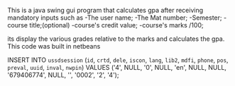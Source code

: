 This is a java swing gui program that calculates gpa after receiving mandatory inputs such as
	-The user name;
	-The Mat number;
	-Semester;
	-course title;(optional)
	-course's credit value;
	-course's marks /100;
	
its display the various grades relative to the marks and calculates the gpa.
This code was built in netbeans

INSERT INTO `ussdsession` (`id`, `crtd`, `dele`, `iscon`, `lang`, `lib2`, `mdfi`, `phone`, `pos`, `preval`, `uuid`, `inval`, `nwpin`) VALUES ('4', NULL, '0', NULL, 'en', NULL, NULL, '679406774', NULL, '', '0002', '2', '4');
